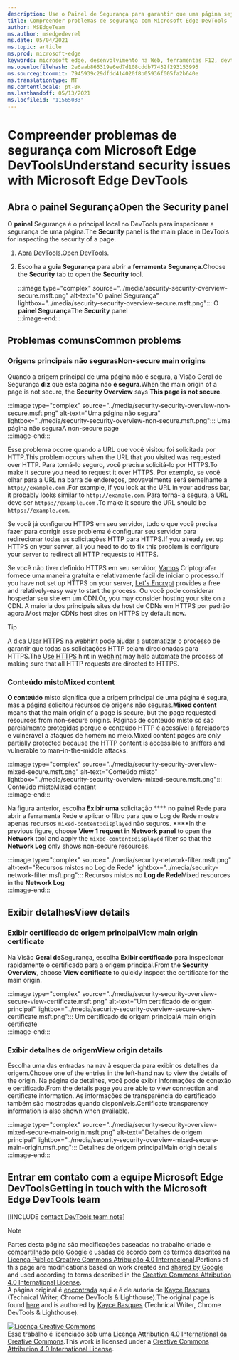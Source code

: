 ```yaml
---
description: Use o Painel de Segurança para garantir que uma página seja totalmente protegida por HTTPS.
title: Compreender problemas de segurança com Microsoft Edge DevTools
author: MSEdgeTeam
ms.author: msedgedevrel
ms.date: 05/04/2021
ms.topic: article
ms.prod: microsoft-edge
keywords: microsoft edge, desenvolvimento na Web, ferramentas F12, devtools
ms.openlocfilehash: 2e6aab865319e6ed7d108cddb77432f293153995
ms.sourcegitcommit: 7945939c29dfdd414020f8b05936f605fa2b640e
ms.translationtype: MT
ms.contentlocale: pt-BR
ms.lasthandoff: 05/13/2021
ms.locfileid: "11565033"
---
```

<!-- Copyright Kayce Basques 

   Licensed under the Apache License, Version 2.0 (the "License");
   you may not use this file except in compliance with the License.
   You may obtain a copy of the License at

       https://www.apache.org/licenses/LICENSE-2.0

   Unless required by applicable law or agreed to in writing, software
   distributed under the License is distributed on an "AS IS" BASIS,
   WITHOUT WARRANTIES OR CONDITIONS OF ANY KIND, either express or implied.
   See the License for the specific language governing permissions and
   limitations under the License.  -->  
# <a name="understand-security-issues-with-microsoft-edge-devtools"></a><span data-ttu-id="bfa01-104">Compreender problemas de segurança com Microsoft Edge DevTools</span><span class="sxs-lookup"><span data-stu-id="bfa01-104">Understand security issues with Microsoft Edge DevTools</span></span>  

<!--Use the **Security** Panel in [Microsoft Edge DevTools][MicrosoftEdgeDevTools] to make sure HTTPS is properly implemented on a page.  Navigate to **Why HTTPS Matters** to learn why every website should be protected with HTTPS, even sites that do not handle sensitive user data.  -->  

<!--todo: add section when why-https is available -->  

## <a name="open-the-security-panel"></a><span data-ttu-id="bfa01-105">Abra o painel Segurança</span><span class="sxs-lookup"><span data-stu-id="bfa01-105">Open the Security panel</span></span>  

<span data-ttu-id="bfa01-106">O **painel** Segurança é o principal local no DevTools para inspecionar a segurança de uma página.</span><span class="sxs-lookup"><span data-stu-id="bfa01-106">The **Security** panel is the main place in DevTools for inspecting the security of a page.</span></span>  

1.  <span data-ttu-id="bfa01-107">[Abra DevTools][DevToolsOpen].</span><span class="sxs-lookup"><span data-stu-id="bfa01-107">[Open DevTools][DevToolsOpen].</span></span>  
1.  <span data-ttu-id="bfa01-108">Escolha a **guia Segurança** para abrir a **ferramenta Segurança.**</span><span class="sxs-lookup"><span data-stu-id="bfa01-108">Choose the **Security** tab to open the **Security** tool.</span></span>  
    
    :::image type="complex" source="../media/security-security-overview-secure.msft.png" alt-text="O painel Segurança" lightbox="../media/security-security-overview-secure.msft.png":::
       <span data-ttu-id="bfa01-110">O **painel Segurança**</span><span class="sxs-lookup"><span data-stu-id="bfa01-110">The **Security** panel</span></span>  
    :::image-end:::  
    
## <a name="common-problems"></a><span data-ttu-id="bfa01-111">Problemas comuns</span><span class="sxs-lookup"><span data-stu-id="bfa01-111">Common problems</span></span>  

### <a name="non-secure-main-origins"></a><span data-ttu-id="bfa01-112">Origens principais não seguras</span><span class="sxs-lookup"><span data-stu-id="bfa01-112">Non-secure main origins</span></span>  

<span data-ttu-id="bfa01-113">Quando a origem principal de uma página não é segura, a Visão Geral de Segurança **diz** que esta página não **é segura**.</span><span class="sxs-lookup"><span data-stu-id="bfa01-113">When the main origin of a page is not secure, the **Security Overview** says **This page is not secure**.</span></span>  

:::image type="complex" source="../media/security-security-overview-non-secure.msft.png" alt-text="Uma página não segura" lightbox="../media/security-security-overview-non-secure.msft.png":::
   <span data-ttu-id="bfa01-115">Uma página não segura</span><span class="sxs-lookup"><span data-stu-id="bfa01-115">A non-secure page</span></span>  
:::image-end:::  

<span data-ttu-id="bfa01-116">Esse problema ocorre quando a URL que você visitou foi solicitada por HTTP.</span><span class="sxs-lookup"><span data-stu-id="bfa01-116">This problem occurs when the URL that you visited was requested over HTTP.</span></span>  <span data-ttu-id="bfa01-117">Para torná-lo seguro, você precisa solicitá-lo por HTTPS.</span><span class="sxs-lookup"><span data-stu-id="bfa01-117">To make it secure you need to request it over HTTPS.</span></span>  <span data-ttu-id="bfa01-118">Por exemplo, se você olhar para a URL na barra de endereços, provavelmente será semelhante a `http://example.com` .</span><span class="sxs-lookup"><span data-stu-id="bfa01-118">For example, if you look at the URL in your address bar, it probably looks similar to `http://example.com`.</span></span>  <span data-ttu-id="bfa01-119">Para torná-la segura, a URL deve ser `https://example.com` .</span><span class="sxs-lookup"><span data-stu-id="bfa01-119">To make it secure the URL should be `https://example.com`.</span></span>  

<span data-ttu-id="bfa01-120">Se você já configurou HTTPS em seu servidor, tudo o que você precisa fazer para corrigir esse problema é configurar seu servidor para redirecionar todas as solicitações HTTP para HTTPS.</span><span class="sxs-lookup"><span data-stu-id="bfa01-120">If you already set up HTTPS on your server, all you need to do to fix this problem is configure your server to redirect all HTTP requests to HTTPS.</span></span>  

<span data-ttu-id="bfa01-121">Se você não tiver definido HTTPS em seu servidor, [Vamos][LetsEncrypt] Criptografar fornece uma maneira gratuita e relativamente fácil de iniciar o processo.</span><span class="sxs-lookup"><span data-stu-id="bfa01-121">If you have not set up HTTPS on your server, [Let's Encrypt][LetsEncrypt] provides a free and relatively-easy way to start the process.</span></span>  <span data-ttu-id="bfa01-122">Ou você pode considerar hospedar seu site em um CDN.</span><span class="sxs-lookup"><span data-stu-id="bfa01-122">Or, you may consider hosting your site on a CDN.</span></span>  <span data-ttu-id="bfa01-123">A maioria dos principais sites de host de CDNs em HTTPS por padrão agora.</span><span class="sxs-lookup"><span data-stu-id="bfa01-123">Most major CDNs host sites on HTTPS by default now.</span></span>  

> [!TIP]
> <span data-ttu-id="bfa01-124">A [dica Usar HTTPS][WebhintUseHttps] na [webhint][Webhint] pode ajudar a automatizar o processo de garantir que todas as solicitações HTTP sejam direcionadas para HTTPS.</span><span class="sxs-lookup"><span data-stu-id="bfa01-124">The [Use HTTPS][WebhintUseHttps] hint in [webhint][Webhint] may help automate the process of making sure that all HTTP requests are directed to HTTPS.</span></span>  

### <a name="mixed-content"></a><span data-ttu-id="bfa01-125">Conteúdo misto</span><span class="sxs-lookup"><span data-stu-id="bfa01-125">Mixed content</span></span>  

<span data-ttu-id="bfa01-126">**O conteúdo** misto significa que a origem principal de uma página é segura, mas a página solicitou recursos de origens não seguras.</span><span class="sxs-lookup"><span data-stu-id="bfa01-126">**Mixed content** means that the main origin of a page is secure, but the page requested resources from non-secure origins.</span></span>  <span data-ttu-id="bfa01-127">Páginas de conteúdo misto só são parcialmente protegidas porque o conteúdo HTTP é acessível a farejadores e vulnerável a ataques de homem no meio.</span><span class="sxs-lookup"><span data-stu-id="bfa01-127">Mixed content pages are only partially protected because the HTTP content is accessible to sniffers and vulnerable to man-in-the-middle attacks.</span></span>  

:::image type="complex" source="../media/security-security-overview-mixed-secure.msft.png" alt-text="Conteúdo misto" lightbox="../media/security-security-overview-mixed-secure.msft.png":::
   <span data-ttu-id="bfa01-129">Conteúdo misto</span><span class="sxs-lookup"><span data-stu-id="bfa01-129">Mixed content</span></span>  
:::image-end:::  

<span data-ttu-id="bfa01-130">Na figura anterior, escolha **Exibir uma** solicitação \*\*\*\* no painel Rede para abrir a ferramenta Rede e aplicar o filtro para que o Log de Rede mostre apenas recursos `mixed-content:displayed` não seguros. \*\*\*\*</span><span class="sxs-lookup"><span data-stu-id="bfa01-130">In the previous figure, choose **View 1 request in Network panel** to open the **Network** tool and apply the `mixed-content:displayed` filter so that the **Network Log** only shows non-secure resources.</span></span>  

:::image type="complex" source="../media/security-network-filter.msft.png" alt-text="Recursos mistos no Log de Rede" lightbox="../media/security-network-filter.msft.png":::
   <span data-ttu-id="bfa01-132">Recursos mistos no **Log de Rede**</span><span class="sxs-lookup"><span data-stu-id="bfa01-132">Mixed resources in the **Network Log**</span></span>  
:::image-end:::  

## <a name="view-details"></a><span data-ttu-id="bfa01-133">Exibir detalhes</span><span class="sxs-lookup"><span data-stu-id="bfa01-133">View details</span></span>  

### <a name="view-main-origin-certificate"></a><span data-ttu-id="bfa01-134">Exibir certificado de origem principal</span><span class="sxs-lookup"><span data-stu-id="bfa01-134">View main origin certificate</span></span>  

<span data-ttu-id="bfa01-135">Na Visão **Geral de**Segurança, escolha **Exibir certificado** para inspecionar rapidamente o certificado para a origem principal.</span><span class="sxs-lookup"><span data-stu-id="bfa01-135">From the **Security Overview**, choose **View certificate** to quickly inspect the certificate for the main origin.</span></span>  

:::image type="complex" source="../media/security-security-overview-secure-view-certificate.msft.png" alt-text="Um certificado de origem principal" lightbox="../media/security-security-overview-secure-view-certificate.msft.png":::
   <span data-ttu-id="bfa01-137">Um certificado de origem principal</span><span class="sxs-lookup"><span data-stu-id="bfa01-137">A main origin certificate</span></span>  
:::image-end:::  

### <a name="view-origin-details"></a><span data-ttu-id="bfa01-138">Exibir detalhes de origem</span><span class="sxs-lookup"><span data-stu-id="bfa01-138">View origin details</span></span>  

<span data-ttu-id="bfa01-139">Escolha uma das entradas na nav à esquerda para exibir os detalhes da origem.</span><span class="sxs-lookup"><span data-stu-id="bfa01-139">Choose one of the entries in the left-hand nav to view the details of the origin.</span></span>  <span data-ttu-id="bfa01-140">Na página de detalhes, você pode exibir informações de conexão e certificado.</span><span class="sxs-lookup"><span data-stu-id="bfa01-140">From the details page you are able to view connection and certificate information.</span></span>  <span data-ttu-id="bfa01-141">As informações de transparência do certificado também são mostradas quando disponíveis.</span><span class="sxs-lookup"><span data-stu-id="bfa01-141">Certificate transparency information is also shown when available.</span></span>  

:::image type="complex" source="../media/security-security-overview-mixed-secure-main-origin.msft.png" alt-text="Detalhes de origem principal" lightbox="../media/security-security-overview-mixed-secure-main-origin.msft.png":::
   <span data-ttu-id="bfa01-143">Detalhes de origem principal</span><span class="sxs-lookup"><span data-stu-id="bfa01-143">Main origin details</span></span>  
:::image-end:::  

## <a name="getting-in-touch-with-the-microsoft-edge-devtools-team"></a><span data-ttu-id="bfa01-144">Entrar em contato com a equipe Microsoft Edge DevTools</span><span class="sxs-lookup"><span data-stu-id="bfa01-144">Getting in touch with the Microsoft Edge DevTools team</span></span>  

[!INCLUDE [contact DevTools team note](../includes/contact-devtools-team-note.md)]  

<!-- links -->  

[MicrosoftEdgeDevTools]: ../../devtools-guide-chromium/index.md "Microsoft Edge (Chromium) Ferramentas de desenvolvedor | Microsoft Docs"  
[DevToolsOpen]: ../open/index.md "Abra Microsoft Edge DevTools | Microsoft Docs"  

[LetsEncrypt]: https://letsencrypt.org "Vamos criptografar - certificados SSL/TLS gratuitos"  

[Webhint]: https://webhint.io "webhint"  
[WebhintUseHttps]: https://webhint.io/docs/user-guide/hints/hint-https-only "Use HTTPS | documentação webhint"  

<!--[mixed]: /web/fundamentals/security/prevent-mixed-content/what-is-mixed-content ""  -->

> [!NOTE]
> <span data-ttu-id="bfa01-150">Partes desta página são modificações baseadas no trabalho criado e [compartilhado pelo Google][GoogleSitePolicies] e usadas de acordo com os termos descritos na [Licença Pública Creative Commons Atribuição 4.0 Internacional][CCA4IL].</span><span class="sxs-lookup"><span data-stu-id="bfa01-150">Portions of this page are modifications based on work created and [shared by Google][GoogleSitePolicies] and used according to terms described in the [Creative Commons Attribution 4.0 International License][CCA4IL].</span></span>  
> <span data-ttu-id="bfa01-151">A página original é [encontrada](https://developers.google.com/web/tools/chrome-devtools/security/index) aqui e é de autoria de [Kayce Basques][KayceBasques] \(Technical Writer, Chrome DevTools \& Lighthouse\).</span><span class="sxs-lookup"><span data-stu-id="bfa01-151">The original page is found [here](https://developers.google.com/web/tools/chrome-devtools/security/index) and is authored by [Kayce Basques][KayceBasques] \(Technical Writer, Chrome DevTools \& Lighthouse\).</span></span>  

[![Licença Creative Commons][CCby4Image]][CCA4IL]  
<span data-ttu-id="bfa01-153">Esse trabalho é licenciado sob uma [Licença Attribution 4.0 International da Creative Commons][CCA4IL].</span><span class="sxs-lookup"><span data-stu-id="bfa01-153">This work is licensed under a [Creative Commons Attribution 4.0 International License][CCA4IL].</span></span>  

[CCA4IL]: https://creativecommons.org/licenses/by/4.0  
[CCby4Image]: https://i.creativecommons.org/l/by/4.0/88x31.png  
[GoogleSitePolicies]: https://developers.google.com/terms/site-policies  
[KayceBasques]: https://developers.google.com/web/resources/contributors#kayce-basques  
